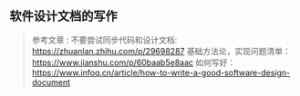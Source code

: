 ## 软件设计文档的写作


> 参考文章 : 
> 不要尝试同步代码和设计文档: https://zhuanlan.zhihu.com/p/29698287
> 基础方法论，实现问题清单：https://www.jianshu.com/p/60baab5e8aac
> 如何写好：https://www.infoq.cn/article/how-to-write-a-good-software-design-document
> 